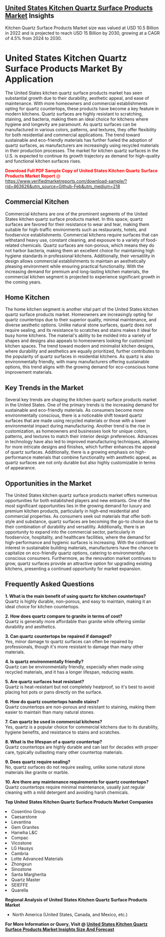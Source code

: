 <h2><a href="https://www.verifiedmarketreports.com/download-sample/?rid=463626&amp;utm_source=Github-Feb&amp;utm_medium=218" target="_blank">United States Kitchen Quartz Surface Products Market</a> Insights</h2><p>Kitchen Quartz Surface Products Market size was valued at USD 10.5 Billion in 2022 and is projected to reach USD 15 Billion by 2030, growing at a CAGR of 4.5% from 2024 to 2030.</p><p> <h1>United States Kitchen Quartz Surface Products Market By Application</h1> <p>The United States kitchen quartz surface products market has seen substantial growth due to their durability, aesthetic appeal, and ease of maintenance. With more homeowners and commercial establishments opting for quartz countertops, these products have become a key feature in modern kitchens. Quartz surfaces are highly resistant to scratching, staining, and bacteria, making them an ideal choice for kitchens where hygiene and longevity are paramount. As quartz surfaces can be manufactured in various colors, patterns, and textures, they offer flexibility for both residential and commercial applications. The trend toward sustainable and eco-friendly materials has further fueled the adoption of quartz surfaces, as manufacturers are increasingly using recycled materials in their production processes. The market for kitchen quartz surfaces in the U.S. is expected to continue its growth trajectory as demand for high-quality and functional kitchen surfaces rises. <p><span class=""><span style="color: #ff0000;"><strong>Download Full PDF Sample Copy of United States Kitchen Quartz Surface Products Market Report</strong> @ </span><a href="https://www.verifiedmarketreports.com/download-sample/?rid=463626&amp;utm_source=Github-Feb&amp;utm_medium=218" target="_blank">https://www.verifiedmarketreports.com/download-sample/?rid=463626&amp;utm_source=Github-Feb&amp;utm_medium=218</a></span></p></p> <h2>Commercial Kitchen</h2> <p>Commercial kitchens are one of the prominent segments of the United States kitchen quartz surface products market. In this space, quartz surfaces are favored for their resistance to wear and tear, making them suitable for high-traffic environments such as restaurants, hotels, and foodservice establishments. Commercial kitchens require surfaces that can withstand heavy use, constant cleaning, and exposure to a variety of food-related chemicals. Quartz surfaces are non-porous, which means they do not harbor bacteria, making them an excellent choice for maintaining high hygiene standards in professional kitchens. Additionally, their versatility in design allows commercial establishments to maintain an aesthetically pleasing environment while ensuring practical functionality. With the increasing demand for premium and long-lasting kitchen materials, the commercial kitchen segment is projected to experience significant growth in the coming years. <h2>Home Kitchen</h2> <p>The home kitchen segment is another vital part of the United States kitchen quartz surface products market. Homeowners are increasingly opting for quartz countertops due to their superior quality, minimal maintenance, and diverse aesthetic options. Unlike natural stone surfaces, quartz does not require sealing, and its resistance to scratches and stains makes it ideal for busy home kitchens. The material's ability to be molded into a variety of shapes and designs also appeals to homeowners looking for customized kitchen spaces. The trend toward modern and minimalist kitchen designs, where durability and aesthetics are equally prioritized, further contributes to the popularity of quartz surfaces in residential kitchens. As quartz is also environmentally friendly, with many manufacturers offering sustainable options, this trend aligns with the growing demand for eco-conscious home improvement materials. <h2>Key Trends in the Market</h2> <p>Several key trends are shaping the kitchen quartz surface products market in the United States. One of the primary trends is the increasing demand for sustainable and eco-friendly materials. As consumers become more environmentally conscious, there is a noticeable shift toward quartz surfaces that are made using recycled materials or those with a lower environmental impact during manufacturing. Another trend is the rise in customization, as homeowners and businesses look for unique colors, patterns, and textures to match their interior design preferences. Advances in technology have also led to improved manufacturing techniques, allowing for more intricate designs and finishes, which further enhances the appeal of quartz surfaces. Additionally, there is a growing emphasis on high-performance materials that combine functionality with aesthetic appeal, as quartz surfaces are not only durable but also highly customizable in terms of appearance. <h2>Opportunities in the Market</h2> <p>The United States kitchen quartz surface products market offers numerous opportunities for both established players and new entrants. One of the most significant opportunities lies in the growing demand for luxury and premium kitchen products, particularly in high-end residential and commercial properties. As consumers seek out materials that offer both style and substance, quartz surfaces are becoming the go-to choice due to their combination of durability and versatility. Additionally, there is an opportunity to expand into the commercial sector, particularly in foodservice, hospitality, and healthcare facilities, where the demand for high-performance and hygienic surfaces is increasing. With the continued interest in sustainable building materials, manufacturers have the chance to capitalize on eco-friendly quartz options, catering to environmentally conscious consumers. Furthermore, as the renovation market continues to grow, quartz surfaces provide an attractive option for upgrading existing kitchens, presenting a continued opportunity for market expansion. <h2>Frequently Asked Questions</h2> <p><b>1. What is the main benefit of using quartz for kitchen countertops?</b><br>Quartz is highly durable, non-porous, and easy to maintain, making it an ideal choice for kitchen countertops.</p> <p><b>2. How does quartz compare to granite in terms of cost?</b><br>Quartz is generally more affordable than granite while offering similar durability and aesthetics.</p> <p><b>3. Can quartz countertops be repaired if damaged?</b><br>Yes, minor damage to quartz surfaces can often be repaired by professionals, though it's more resistant to damage than many other materials.</p> <p><b>4. Is quartz environmentally friendly?</b><br>Quartz can be environmentally friendly, especially when made using recycled materials, and it has a longer lifespan, reducing waste.</p> <p><b>5. Are quartz surfaces heat resistant?</b><br>Quartz is heat-resistant but not completely heatproof, so it's best to avoid placing hot pots or pans directly on the surface.</p> <p><b>6. How do quartz countertops handle stains?</b><br>Quartz countertops are non-porous and resistant to staining, making them easier to maintain than many natural stones.</p> <p><b>7. Can quartz be used in commercial kitchens?</b><br>Yes, quartz is a popular choice for commercial kitchens due to its durability, hygiene benefits, and resistance to stains and scratches.</p> <p><b>8. What is the lifespan of a quartz countertop?</b><br>Quartz countertops are highly durable and can last for decades with proper care, typically outlasting many other countertop materials.</p> <p><b>9. Does quartz require sealing?</b><br>No, quartz surfaces do not require sealing, unlike some natural stone materials like granite or marble.</p> <p><b>10. Are there any maintenance requirements for quartz countertops?</b><br>Quartz countertops require minimal maintenance, usually just regular cleaning with a mild detergent and avoiding harsh chemicals.</p> </p><p><strong>Top United States Kitchen Quartz Surface Products Market Companies</strong></p><div data-test-id=""><p><li>Cosentino Group</li><li> Caesarstone</li><li> Levantina</li><li> Gem Granites</li><li> Hanwha L&C</li><li> Compac</li><li> Vicostone</li><li> LG Hausys</li><li> Cambria</li><li> Lotte Advanced Materials</li><li> Zhongxun</li><li> Sinostone</li><li> Santa Margherita</li><li> Quartz Master</li><li> SEIEFFE</li><li> Quarella</li></p><div><strong>Regional Analysis of&nbsp;United States Kitchen Quartz Surface Products Market</strong></div><ul><li dir="ltr"><p dir="ltr">North America&nbsp;(United States, Canada, and Mexico, etc.)</p></li></ul><p><strong>For More Information or Query, Visit @&nbsp;</strong><strong><a href="https://www.verifiedmarketreports.com/product/kitchen-quartz-surface-products-market/?utm_source=Github-Feb&amp;utm_medium=218" target="_blank">United States Kitchen Quartz Surface Products Market Insights Size And Forecast</a></strong></p></div>
